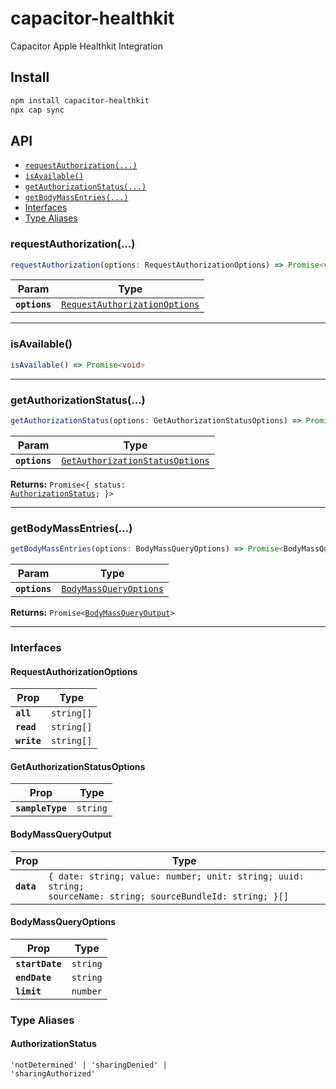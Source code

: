# capacitor-healthkit

Capacitor Apple Healthkit Integration

## Install

```bash
npm install capacitor-healthkit
npx cap sync
```

## API

<docgen-index>

* [`requestAuthorization(...)`](#requestauthorization)
* [`isAvailable()`](#isavailable)
* [`getAuthorizationStatus(...)`](#getauthorizationstatus)
* [`getBodyMassEntries(...)`](#getbodymassentries)
* [Interfaces](#interfaces)
* [Type Aliases](#type-aliases)

</docgen-index>

<docgen-api>
<!--Update the source file JSDoc comments and rerun docgen to update the docs below-->

### requestAuthorization(...)

```typescript
requestAuthorization(options: RequestAuthorizationOptions) => Promise<void>
```

| Param         | Type                                                                                |
| ------------- | ----------------------------------------------------------------------------------- |
| **`options`** | <code><a href="#requestauthorizationoptions">RequestAuthorizationOptions</a></code> |

--------------------


### isAvailable()

```typescript
isAvailable() => Promise<void>
```

--------------------


### getAuthorizationStatus(...)

```typescript
getAuthorizationStatus(options: GetAuthorizationStatusOptions) => Promise<{ status: AuthorizationStatus; }>
```

| Param         | Type                                                                                    |
| ------------- | --------------------------------------------------------------------------------------- |
| **`options`** | <code><a href="#getauthorizationstatusoptions">GetAuthorizationStatusOptions</a></code> |

**Returns:** <code>Promise&lt;{ status: <a href="#authorizationstatus">AuthorizationStatus</a>; }&gt;</code>

--------------------


### getBodyMassEntries(...)

```typescript
getBodyMassEntries(options: BodyMassQueryOptions) => Promise<BodyMassQueryOutput>
```

| Param         | Type                                                                  |
| ------------- | --------------------------------------------------------------------- |
| **`options`** | <code><a href="#bodymassqueryoptions">BodyMassQueryOptions</a></code> |

**Returns:** <code>Promise&lt;<a href="#bodymassqueryoutput">BodyMassQueryOutput</a>&gt;</code>

--------------------


### Interfaces


#### RequestAuthorizationOptions

| Prop        | Type                  |
| ----------- | --------------------- |
| **`all`**   | <code>string[]</code> |
| **`read`**  | <code>string[]</code> |
| **`write`** | <code>string[]</code> |


#### GetAuthorizationStatusOptions

| Prop             | Type                |
| ---------------- | ------------------- |
| **`sampleType`** | <code>string</code> |


#### BodyMassQueryOutput

| Prop       | Type                                                                                                                    |
| ---------- | ----------------------------------------------------------------------------------------------------------------------- |
| **`data`** | <code>{ date: string; value: number; unit: string; uuid: string; sourceName: string; sourceBundleId: string; }[]</code> |


#### BodyMassQueryOptions

| Prop            | Type                |
| --------------- | ------------------- |
| **`startDate`** | <code>string</code> |
| **`endDate`**   | <code>string</code> |
| **`limit`**     | <code>number</code> |


### Type Aliases


#### AuthorizationStatus

<code>'notDetermined' | 'sharingDenied' | 'sharingAuthorized'</code>

</docgen-api>

